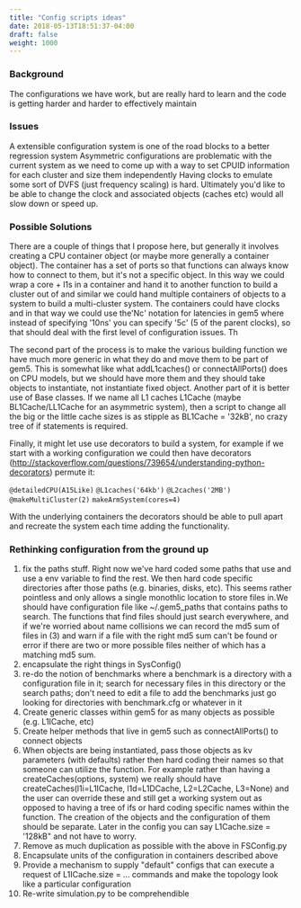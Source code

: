 ```yaml
---
title: "Config scripts ideas"
date: 2018-05-13T18:51:37-04:00
draft: false
weight: 1000
---
```


### Background

The configurations we have work, but are really hard to learn and the
code is getting harder and harder to effectively maintain

### Issues

A extensible configuration system is one of the road blocks to a better
regression system Asymmetric configurations are problematic with the
current system as we need to come up with a way to set CPUID information
for each cluster and size them independently Having clocks to emulate
some sort of DVFS (just frequency scaling) is hard. Ultimately you'd
like to be able to change the clock and associated objects (caches etc)
would all slow down or speed up.

### Possible Solutions

There are a couple of things that I propose here, but generally it
involves creating a CPU container object (or maybe more generally a
container object). The container has a set of ports so that functions
can always know how to connect to them, but it's not a specific object.
In this way we could wrap a core + l1s in a container and hand it to
another function to build a cluster out of and similar we could hand
multiple containers of objects to a system to build a multi-cluster
system. The containers could have clocks and in that way we could use
the'Nc' notation for latencies in gem5 where instead of specifying
'10ns' you can specify '5c' (5 of the parent clocks), so that should
deal with the first level of configuration issues. Th

The second part of the process is to make the various building function
we have much more generic in what they do and move them to be part of
gem5. This is somewhat like what addL1caches() or connectAllPorts() does
on CPU models, but we should have more them and they should take objects
to instantiate, not instantiate fixed object. Another part of it is
better use of Base classes. If we name all L1 caches L1Cache (maybe
BL1Cache/LL1Cache for an asymmetric system), then a script to change all
the big or the little cache sizes is as stipple as BL1Cache = '32kB', no
crazy tree of if statements is required.

Finally, it might let use use decorators to build a system, for example
if we start with a working configuration we could then have decorators
(http://stackoverflow.com/questions/739654/understanding-python-decorators)
permute it:

`@detailedCPU(A15Like)`
`@L1caches('64kb')`
`@L2caches('2MB')`
`@makeMultiCluster(2)`
`makeArmSystem(cores=4)`

With the underlying containers the decorators should be able to pull
apart and recreate the system each time adding the functionality.

### Rethinking configuration from the ground up

1.  fix the paths stuff. Right now we've hard coded some paths that use
    and use a env variable to find the rest. We then hard code specific
    directories after those paths (e.g. binaries, disks, etc). This
    seems rather pointless and only allows a single monothlic location
    to store files in.We should have configuration file like
    ~/.gem5_paths that contains paths to search. The functions that
    find files should just search everywhere, and if we're worried about
    name collisions we can record the md5 sum of files in (3) and warn
    if a file with the right md5 sum can't be found or error if there
    are two or more possible files neither of which has a matching md5
    sum.
2.  encapsulate the right things in SysConfig()
3.  re-do the notion of benchmarks where a benchmark is a directory with
    a configuration file in it; search for necessary files in this
    directory or the search paths; don't need to edit a file to add the
    benchmarks just go looking for directories with benchmark.cfg or
    whatever in it
4.  Create generic classes within gem5 for as many objects as possible
    (e.g. L1ICache, etc)
5.  Create helper methods that live in gem5 such as connectAllPorts() to
    connect objects
6.  When objects are being instantiated, pass those objects as kv
    parameters (with defaults) rather then hard coding their names so
    that someone can utilize the function. For example rather than
    having a createCaches(options, system) we really should have
    createCaches(l1i=L1ICache, l1d=L1DCache, L2=L2Cache, L3=None) and
    the user can override these and still get a working system out as
    opposed to having a tree of ifs or hard coding specific names within
    the function. The creation of the objects and the configuration of
    them should be separate. Later in the config you can say
    L1Cache.size = '128kB" and not have to worry.
7.  Remove as much duplication as possible with the above in FSConfig.py
8.  Encapsulate units of the configuration in containers described above
9.  Provide a mechanism to supply "default" configs that can execute a
    request of L1ICache.size = ... commands and make the topology look
    like a particular configuration
10. Re-write simulation.py to be comprehendible

